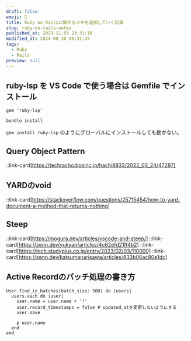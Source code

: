 ```yaml
---
draft: false
emoji: 💎
title: Ruby on Railsに関するメモを追加していく記事
slug: ruby-on-rails-notes
published_at: 2023-11-03 23:31:16
modified_at: 2024-08-30 00:31:45
tags:
  - Ruby
  - Rails
preview: null
---
```


## ruby-lsp を VS Code で使う場合は Gemfile でインストール

```ruby:Gemfile
gem 'ruby-lsp'
```

```sh:Terminal
bundle install
```

`gem install ruby-lsp` のようにグローバルにインストールしても動かない。

## Query Object Pattern

::link-card[https://techracho.bpsinc.jp/hachi8833/2022_03_24/47287]

## YARDのvoid

::link-card[https://stackoverflow.com/questions/25715454/how-to-yard-document-a-method-that-returns-nothing]

## Steep

::link-card[https://mogura.dev/articles/vscode-and-steep/]
::link-card[https://zenn.dev/yukyan/articles/4c62efd21ff4b2]
::link-card[https://tech.studyplus.co.jp/entry/2023/02/03/110000]
::link-card[https://zenn.dev/katsumanarisawa/articles/833b06ac80e1dc]

## Active Recordのバッチ処理の書き方

```ruby:例）User.nameの末尾に「!」をまとめて追加する
User.find_in_batches(batch_size: 500) do |users|
  users.each do |user|
    user.name = user.name + '!'
    user.record_timestamps = false # updated_atを変更しないようにする
    user.save

    p user.name
  end
end
```
